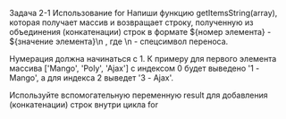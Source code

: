 Задача 2-1
Использование for
Напиши функцию getItemsString(array), которая получает массив и возвращает строку, полученную из объединения (конкатенации) строк в формате ${номер элемента} - ${значение элемента}\n , где \n - спецсимвол переноса.

Нумерация должна начинаться с 1. К примеру для первого элемента массива ['Mango', 'Poly', 'Ajax'] с индексом 0 будет выведено '1 - Mango', а для индекса 2 выведет '3 - Ajax'.

Используйте вспомогательную переменную result для добавления (конкатенации) строк внутри цикла for
